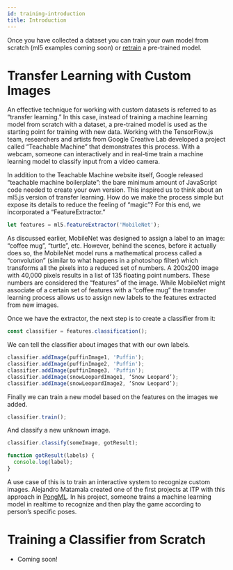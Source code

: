 ```yaml
---
id: training-introduction
title: Introduction
---
```


Once you have collected a dataset you can train your own model from scratch (ml5 examples coming soon) or [retrain](https://ml5js.org/docs/FeatureExtractor) a pre-trained model. 

# Transfer Learning with Custom Images

An effective technique for working with custom datasets is referred to as “transfer learning.” In this case, instead of training a machine learning model from scratch with a dataset, a pre-trained model is used as the starting point for training with new data. Working with the TensorFlow.js team, researchers and artists from Google Creative Lab developed a project called “Teachable Machine” that demonstrates this process. With a webcam, someone can interactively and in real-time train a machine learning model to classify input from a video camera.  

In addition to the Teachable Machine website itself, Google released “teachable machine boilerplate”: the bare minimum amount of JavaScript code needed to create your own version. This inspired us to think about an ml5.js version of transfer learning. How do we make the process simple but expose its details to reduce the feeling of “magic”? For this end, we incorporated a “FeatureExtractor.”

```javascript
let features = ml5.featureExtractor('MobileNet');
```

As discussed earlier, MobileNet was designed to assign a label to an image: “coffee mug”, “turtle”, etc. However, behind the scenes, before it actually does so, the MobileNet model runs a mathematical process called a “convolution” (similar to what happens in a photoshop filter) which transforms all the pixels into a reduced set of numbers. A 200x200 image with 40,000 pixels results in a list of 135 floating point numbers. These numbers are considered the “features” of the image. While MobileNet might associate of a certain set of features with a “coffee mug” the transfer learning process allows us to assign new labels to the features extracted from new images.

Once we have the extractor, the next step is to create a classifier from it:

```javascript
const classifier = features.classification();
```

We can tell the classifier about images that with our own labels.

```javascript
classifier.addImage(puffinImage1, 'Puffin');
classifier.addImage(puffinImage2, 'Puffin');
classifier.addImage(puffinImage3, 'Puffin');
classifier.addImage(snowLeopardImage1, ‘Snow Leopard’);
classifier.addImage(snowLeopardImage2, ‘Snow Leopard’);
```

Finally we can train a new model based on the features on the images we added.

```javascript
classifier.train();
```

And classify a new unknown image.

```javascript
classifier.classify(someImage, gotResult);

function gotResult(labels) {
  console.log(label);
}
```
A use case of this is to train an interactive system to recognize custom images. Alejandro Matamala created one of the first projects at ITP with this approach in [PongML](https://github.com/matamalaortiz/Pong-ML). In his project, someone trains a machine learning model in realtime to recognize and then play the game according to person’s specific poses.


# Training a Classifier from Scratch
* Coming soon!
